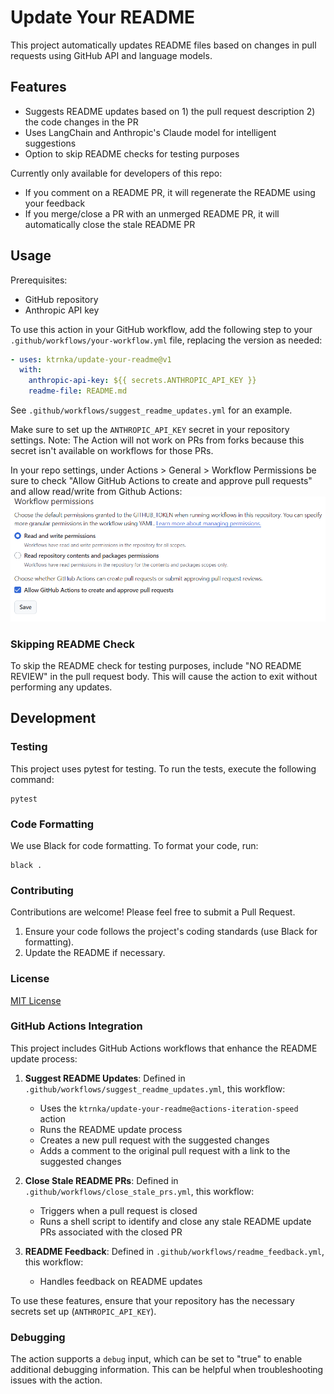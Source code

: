 # Update Your README

This project automatically updates README files based on changes in pull requests using GitHub API and language models.

## Features

- Suggests README updates based on 1) the pull request description 2) the code changes in the PR
- Uses LangChain and Anthropic's Claude model for intelligent suggestions
- Option to skip README checks for testing purposes

Currently only available for developers of this repo:
- If you comment on a README PR, it will regenerate the README using your feedback
- If you merge/close a PR with an unmerged README PR, it will automatically close the stale README PR

## Usage

Prerequisites:

- GitHub repository
- Anthropic API key

To use this action in your GitHub workflow, add the following step to your `.github/workflows/your-workflow.yml` file, replacing the version as needed:

```yaml
- uses: ktrnka/update-your-readme@v1
  with:
    anthropic-api-key: ${{ secrets.ANTHROPIC_API_KEY }}
    readme-file: README.md
```
See `.github/workflows/suggest_readme_updates.yml` for an example.

Make sure to set up the `ANTHROPIC_API_KEY` secret in your repository settings. Note: The Action will not work on PRs from forks because this secret isn't available on workflows for those PRs.

In your repo settings, under Actions > General > Workflow Permissions be sure to check "Allow GitHub Actions to create and approve pull requests" and allow read/write from Github Actions:
![Workflow Permissions](workflow_permissions.png)

### Skipping README Check

To skip the README check for testing purposes, include "NO README REVIEW" in the pull request body. This will cause the action to exit without performing any updates.

## Development

### Testing

This project uses pytest for testing. To run the tests, execute the following command:

```
pytest
```

### Code Formatting

We use Black for code formatting. To format your code, run:

```
black .
```

### Contributing

Contributions are welcome! Please feel free to submit a Pull Request.

1. Ensure your code follows the project's coding standards (use Black for formatting).
2. Update the README if necessary.

### License

[MIT License](https://opensource.org/licenses/MIT)

### GitHub Actions Integration

This project includes GitHub Actions workflows that enhance the README update process:

1. **Suggest README Updates**: Defined in `.github/workflows/suggest_readme_updates.yml`, this workflow:
   - Uses the `ktrnka/update-your-readme@actions-iteration-speed` action
   - Runs the README update process
   - Creates a new pull request with the suggested changes
   - Adds a comment to the original pull request with a link to the suggested changes

2. **Close Stale README PRs**: Defined in `.github/workflows/close_stale_prs.yml`, this workflow:
   - Triggers when a pull request is closed
   - Runs a shell script to identify and close any stale README update PRs associated with the closed PR

3. **README Feedback**: Defined in `.github/workflows/readme_feedback.yml`, this workflow:
   - Handles feedback on README updates

To use these features, ensure that your repository has the necessary secrets set up (`ANTHROPIC_API_KEY`).

### Debugging

The action supports a `debug` input, which can be set to "true" to enable additional debugging information. This can be helpful when troubleshooting issues with the action.
